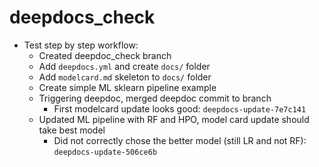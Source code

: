 # deepdocs_check

- Test step by step workflow:
    - Created deepdoc_check branch
    - Add `deepdocs.yml` and create `docs/` folder
    - Add `modelcard.md` skeleton to `docs/` folder
    - Create simple ML sklearn pipeline example
    - Triggering deepdoc, merged deepdoc commit to branch
        - First modelcard update looks good: `deepdocs-update-7e7c141`
    - Updated ML pipeline with RF and HPO, model card update should take best model
        - Did not correctly chose the better model (still LR and not RF): `deepdocs-update-506ce6b`
